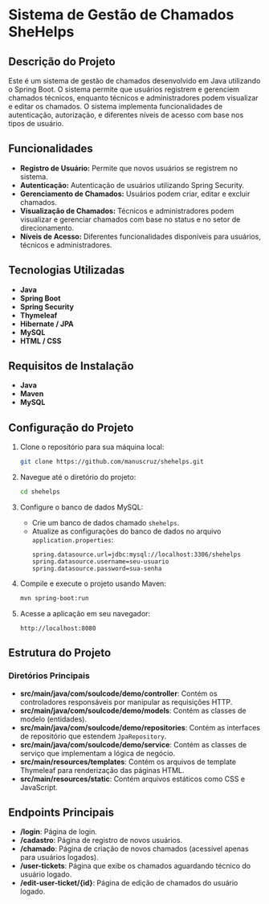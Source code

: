 # Sistema de Gestão de Chamados SheHelps

## Descrição do Projeto

Este é um sistema de gestão de chamados desenvolvido em Java utilizando o Spring Boot. O sistema permite que usuários registrem e gerenciem chamados técnicos, enquanto técnicos e administradores podem visualizar e editar os chamados. O sistema implementa funcionalidades de autenticação, autorização, e diferentes níveis de acesso com base nos tipos de usuário.

## Funcionalidades

- **Registro de Usuário:** Permite que novos usuários se registrem no sistema.
- **Autenticação:** Autenticação de usuários utilizando Spring Security.
- **Gerenciamento de Chamados:** Usuários podem criar, editar e excluir chamados.
- **Visualização de Chamados:** Técnicos e administradores podem visualizar e gerenciar chamados com base no status e no setor de direcionamento.
- **Níveis de Acesso:** Diferentes funcionalidades disponíveis para usuários, técnicos e administradores.

## Tecnologias Utilizadas

- **Java**
- **Spring Boot**
- **Spring Security**
- **Thymeleaf**
- **Hibernate / JPA**
- **MySQL**
- **HTML / CSS**

## Requisitos de Instalação

- **Java**
- **Maven**
- **MySQL**

## Configuração do Projeto

1. Clone o repositório para sua máquina local:
    ```bash
    git clone https://github.com/manuscruz/shehelps.git
    ```

2. Navegue até o diretório do projeto:
    ```bash
    cd shehelps
    ```

3. Configure o banco de dados MySQL:
    - Crie um banco de dados chamado `shehelps`.
    - Atualize as configurações do banco de dados no arquivo `application.properties`:
      ```properties
      spring.datasource.url=jdbc:mysql://localhost:3306/shehelps
      spring.datasource.username=seu-usuario
      spring.datasource.password=sua-senha
      ```

4. Compile e execute o projeto usando Maven:
    ```bash
    mvn spring-boot:run
    ```

5. Acesse a aplicação em seu navegador:
    ```
    http://localhost:8080
    ```

## Estrutura do Projeto

### Diretórios Principais

- **src/main/java/com/soulcode/demo/controller**: Contém os controladores responsáveis por manipular as requisições HTTP.
- **src/main/java/com/soulcode/demo/models**: Contém as classes de modelo (entidades).
- **src/main/java/com/soulcode/demo/repositories**: Contém as interfaces de repositório que estendem `JpaRepository`.
- **src/main/java/com/soulcode/demo/service**: Contém as classes de serviço que implementam a lógica de negócio.
- **src/main/resources/templates**: Contém os arquivos de template Thymeleaf para renderização das páginas HTML.
- **src/main/resources/static**: Contém arquivos estáticos como CSS e JavaScript.

## Endpoints Principais

- **/login**: Página de login.
- **/cadastro**: Página de registro de novos usuários.
- **/chamado**: Página de criação de novos chamados (acessível apenas para usuários logados).
- **/user-tickets**: Página que exibe os chamados aguardando técnico do usuário logado.
- **/edit-user-ticket/{id}**: Página de edição de chamados do usuário logado.

